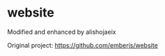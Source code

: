 # website

Modified and enhanced by alishojaeix

Original project: https://github.com/emberjs/website
